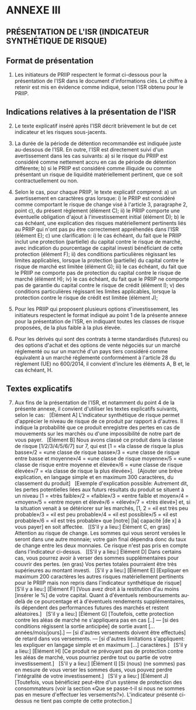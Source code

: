 # ANNEXE III

## PRÉSENTATION DE L'ISR (INDICATEUR SYNTHÉTIQUE DE RISQUE)

## Format de présentation

1. Les initiateurs de PRIIP respectent le format ci-dessous pour la présentation de l'ISR dans le document d'informations clés. Le chiffre à retenir est mis en évidence comme indiqué, selon l'ISR obtenu pour le PRIIP.

## Indications relatives à la présentation de l'ISR

2. Le texte explicatif inséré après l'ISR décrit brièvement le but de cet indicateur et les risques sous-jacents.

3. La durée de la période de détention recommandée est indiquée juste au-dessous de l'ISR. En outre, l'ISR est directement suivi d'un avertissement dans les cas suivants: a) si le risque du PRIIP est considéré comme nettement accru en cas de période de détention différente; b) si le PRIIP est considéré comme illiquide ou comme présentant un risque de liquidité matériellement pertinent, que ce soit contractuellement ou non.

4. Selon le cas, pour chaque PRIIP, le texte explicatif comprend: a) un avertissement en caractères gras lorsque: i) le PRIIP est considéré comme comportant le risque de change visé à l'article 3, paragraphe 2, point c), du présent règlement (élément C); ii) le PRIIP comporte une éventuelle obligation d'ajout à l'investissement initial (élément D); b) le cas échéant, une explication des risques matériellement pertinents liés au PRIIP qui n'ont pas pu être correctement appréhendés dans l'ISR (élément E); c) une clarification: i) le cas échéant, du fait que le PRIIP inclut une protection (partielle) du capital contre le risque de marché, avec indication du pourcentage de capital investi bénéficiant de cette protection (élément F); ii) des conditions particulières régissant les limites applicables, lorsque la protection (partielle) du capital contre le risque de marché est limitée (élément G); iii) le cas échéant, du fait que le PRIIP ne comporte pas de protection du capital contre le risque de marché (élément H); iv) le cas échéant, du fait que le PRIIP ne comporte pas de garantie du capital contre le risque de crédit (élément I); v) des conditions particulières régissant les limites applicables, lorsque la protection contre le risque de crédit est limitée (élément J);

5. Pour les PRIIP qui proposent plusieurs options d'investissement, les initiateurs respectent le format indiqué au point 1 de la présente annexe pour la présentation de l'ISR, en indiquant toutes les classes de risque proposées, de la plus faible à la plus élevée.

6. Pour les dérivés qui sont des contrats à terme standardisés (futures) ou des options d'achat et des options de vente négociés sur un marché réglementé ou sur un marché d'un pays tiers considéré comme équivalent à un marché réglementé conformément à l'article 28 du règlement (UE) no 600/2014, il convient d'inclure les éléments A, B et, le cas échéant, H.

## Textes explicatifs

7. Aux fins de la présentation de l'ISR, et notamment du point 4 de la présente annexe, il convient d'utiliser les textes explicatifs suivants, selon le cas:   [Élément A] L'indicateur synthétique de risque permet d'apprécier le niveau de risque de ce produit par rapport à d'autres. Il indique la probabilité que ce produit enregistre des pertes en cas de mouvements sur les marchés ou d'une impossibilité de notre part de vous payer.   [Élément B] Nous avons classé ce produit dans la classe de risque [1/2/3/4/5/6/7] sur 7, qui est [1 = «la classe de risque la plus basse»/2 = «une classe de risque basse»/3 = «une classe de risque entre basse et moyenne»/4 = «une classe de risque moyenne»/5 = «une classe de risque entre moyenne et élevée»/6 = «une classe de risque élevée»/7 = «la classe de risque la plus élevée»].   [Ajouter une brève explication, en langage simple et en maximum 300 caractères, du classement du produit]   [Exemple d'explication possible: Autrement dit, les pertes potentielles liées aux futurs résultats du produit se situent à un niveau [1 = «très faible»/2 = «faible»/3 = «entre faible et moyen»/4 = «moyen»/5 = «entre moyen et élevé»/6 = «élevé»/7 = «très élevé»] et, si la situation venait à se détériorer sur les marchés, [1, 2 = «il est très peu probable»/3 = «il est peu probable»/4 = «il est possible»/5 = «il est probable»/6 = «il est très probable» que [notre] [la] capacité [de x] à vous payer] en soit affectée.   [[S'il y a lieu:] Élément C, en gras] Attention au risque de change. Les sommes qui vous seront versées le seront dans une autre monnaie; votre gain final dépendra donc du taux de change entre les deux monnaies. Ce risque n'est pas pris en compte dans l'indicateur ci-dessus.   [[S'il y a lieu:] Élément D] Dans certains cas, vous pourrez avoir à verser des sommes supplémentaires pour couvrir des pertes. (en gras) Vos pertes totales pourraient être très supérieures au montant investi.   [S'il y a lieu:] [Élément E] [Expliquer en maximum 200 caractères les autres risques matériellement pertinents pour le PRIIP mais non repris dans l'indicateur synthétique de risque]   [S'il y a lieu:] [Élément F] [Vous avez droit à la restitution d'au moins [insérer le %] de votre capital. Quant à d'éventuels remboursements au-delà de ce pourcentage et à d'éventuels rendements supplémentaires, ils dépendent des performances futures des marchés et restent aléatoires.]   [S'il y a lieu:] [Élément G] [Toutefois, cette protection contre les aléas de marché ne s'appliquera pas en cas [..] — [si des conditions régissent la sortie anticipée] de sortie avant [... années/mois/jours].] — [si d'autres versements doivent être effectués] de retard dans vos versements. — [si d'autres limitations s'appliquent: les expliquer en langage simple et en maximum […] caractères.]   [S'il y a lieu:] [Élément H] [Ce produit ne prévoyant pas de protection contre les aléas de marché, vous pourriez perdre tout ou partie de votre investissement.]   [S'il y a lieu:] [Élément I] [Si (nous) (ne sommes) pas en mesure de vous verser les sommes dues, vous pouvez perdre l'intégralité de votre investissement.]   [S'il y a lieu:] [Élément J] [Toutefois, vous bénéficiez peut-être d'un système de protection des consommateurs (voir la section «Que se passe-t-il si nous ne sommes pas en mesure d'effectuer les versements?»). L'indicateur présenté ci-dessus ne tient pas compte de cette protection.]


